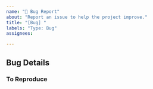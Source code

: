```yaml
---
name: "🐞 Bug Report"
about: "Report an issue to help the project improve."
title: "[Bug] "
labels: "Type: Bug"
assignees:

---
```


## **Bug Details**
<!-- A clear and concise description of what the bug is. -->

### **To Reproduce**

<!-- Write steps or include screen caps to reproduce -->



